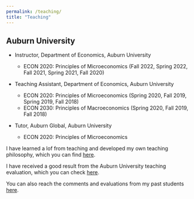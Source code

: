 ```yaml
---
permalink: /teaching/
title: "Teaching"
---
```


## Auburn University
- Instructor, Department of Economics, Auburn University
	- ECON 2020: Principles of Microeconomics (Fall 2022, Spring 2022, Fall 2021, Spring 2021, Fall 2020) 

- Teaching Assistant, Department of Economics, Auburn University
	- ECON 2020: Principles of Microeconomics (Spring 2020, Fall 2019, Spring 2019, Fall 2018) 
	- ECON 2030: Principles of Macroeconomics (Spring 2020, Fall 2019, Fall 2018)

- Tutor, Auburn Global, Auburn University
	- ECON 2020: Principles of Microeconomics 

I have learned a lof from teaching and developed my own teaching philosophy, which you can find [here](https://github.com/kanekarsanket/kanekarsanket.github.io/raw/master/files/TeachingPhilosophy.pdf).

I have received a good result from the Auburn University teaching evaluation, which you can check [here](https://github.com/kanekarsanket/kanekarsanket.github.io/raw/master/files/TeachingEvaluation.pdf).

You can also reach the comments and evaluations from my past students [here](https://github.com/kanekarsanket/kanekarsanket.github.io/raw/master/files/studentcomment.pdf).

